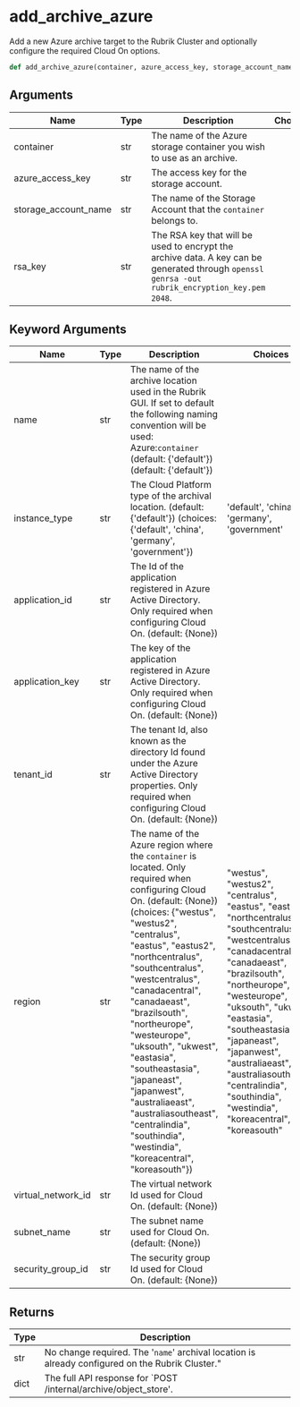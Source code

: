 # add_archive_azure

Add a new Azure archive target to the Rubrik Cluster and optionally configure the required Cloud On options.
```py
def add_archive_azure(container, azure_access_key, storage_account_name, rsa_key, application_id=None, application_key=None, tenant_id=None, region=None, virtual_network_id=None, subnet_name=None, security_group_id=None, name='default', instance_type='default')
```

## Arguments
| Name        | Type | Description                                                                 | Choices |
|-------------|------|-----------------------------------------------------------------------------|---------|
| container  | str  | The name of the Azure storage container you wish to use as an archive. |         |
| azure_access_key  | str  | The access key for the storage account. |         |
| storage_account_name  | str  | The name of the Storage Account that the `container` belongs to. |         |
| rsa_key  | str  | The RSA key that will be used to encrypt the archive data. A key can be generated through `openssl genrsa -out rubrik_encryption_key.pem 2048`. |         |
## Keyword Arguments
| Name        | Type | Description                                                                 | Choices | Default |
|-------------|------|-----------------------------------------------------------------------------|---------|---------|
| name  | str  | The name of the archive location used in the Rubrik GUI. If set to default the following naming convention will be used: Azure:`container` (default: {'default'}) (default: {'default'}) |         |    'default'     |
| instance_type  | str  | The Cloud Platform type of the archival location. (default: {'default'}) (choices: {'default', 'china', 'germany', 'government'}) |    'default', 'china', 'germany', 'government'     |    'default' (choices: {'default', 'china', 'germany', 'government'     |
| application_id  | str  | The Id of the application registered in Azure Active Directory. Only required when configuring Cloud On. (default: {None}) |         |    None     |
| application_key  | str  | The key of the application registered in Azure Active Directory. Only required when configuring Cloud On. (default: {None}) |         |    None     |
| tenant_id  | str  | The tenant Id, also known as the directory Id found under the Azure Active Directory properties. Only required when configuring Cloud On. (default: {None}) |         |    None     |
| region  | str  | The name of the Azure region where the `container` is located. Only required when configuring Cloud On. (default: {None}) (choices: {"westus", "westus2", "centralus", "eastus", "eastus2", "northcentralus", "southcentralus", "westcentralus", "canadacentral", "canadaeast", "brazilsouth", "northeurope", "westeurope", "uksouth", "ukwest", "eastasia", "southeastasia", "japaneast", "japanwest", "australiaeast", "australiasoutheast", "centralindia", "southindia", "westindia", "koreacentral", "koreasouth"}) |    "westus", "westus2", "centralus", "eastus", "eastus2", "northcentralus", "southcentralus", "westcentralus", "canadacentral", "canadaeast", "brazilsouth", "northeurope", "westeurope", "uksouth", "ukwest", "eastasia", "southeastasia", "japaneast", "japanwest", "australiaeast", "australiasoutheast", "centralindia", "southindia", "westindia", "koreacentral", "koreasouth"     |    None (choices: {"westus", "westus2", "centralus", "eastus", "eastus2", "northcentralus", "southcentralus", "westcentralus", "canadacentral", "canadaeast", "brazilsouth", "northeurope", "westeurope", "uksouth", "ukwest", "eastasia", "southeastasia", "japaneast", "japanwest", "australiaeast", "australiasoutheast", "centralindia", "southindia", "westindia", "koreacentral", "koreasouth"     |
| virtual_network_id  | str  | The virtual network Id used for Cloud On. (default: {None}) |         |    None     |
| subnet_name  | str  | The subnet name used for Cloud On. (default: {None}) |         |    None     |
| security_group_id  | str  | The security group Id used for Cloud On. (default: {None}) |         |    None     |

## Returns
| Type | Description                                                                                   |
|------|-----------------------------------------------------------------------------------------------|
| str  | No change required. The '`name`' archival location is already configured on the Rubrik Cluster." |
| dict  | The full API response for `POST /internal/archive/object_store'. |

